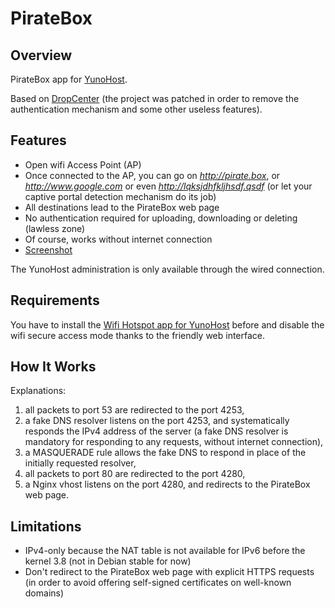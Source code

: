 # PirateBox
## Overview

PirateBox app for [YunoHost](http://yunohost.org/).

Based on [DropCenter](http://projet.idleman.fr/dropcenter/) (the project was patched in order to remove the authentication mechanism and some other useless features).

## Features

* Open wifi Access Point (AP)
* Once connected to the AP, you can go on *http://pirate.box*, or *http://www.google.com* or even *http://lqksjdhfkljhsdf.qsdf* (or let your captive portal detection mechanism do its job)
* All destinations lead to the PirateBox web page
* No authentication required for uploading, downloading or deleting (lawless zone)
* Of course, works without internet connection
* [Screenshot](https://raw.githubusercontent.com/jvaubourg/piratebox_ynh/master/screenshot.png)

The YunoHost administration is only available through the wired connection.

## Requirements

You have to install the [Wifi Hotspot app for YunoHost](https://github.com/jvaubourg/hotspot_ynh) before and disable the wifi secure access mode thanks to the friendly web interface.

## How It Works ##

Explanations:

1. all packets to port 53 are redirected to the port 4253,
2. a fake DNS resolver listens on the port 4253, and systematically responds the IPv4 address of the server (a fake DNS resolver is mandatory for responding to any requests, without internet connection),
3. a MASQUERADE rule allows the fake DNS to respond in place of the initially requested resolver,
4. all packets to port 80 are redirected to the port 4280,
5. a Nginx vhost listens on the port 4280, and redirects to the PirateBox web page.

## Limitations ##

* IPv4-only because the NAT table is not available for IPv6 before the kernel 3.8 (not in Debian stable for now)
* Don't redirect to the PirateBox web page with explicit HTTPS requests (in order to avoid offering self-signed certificates on well-known domains)
